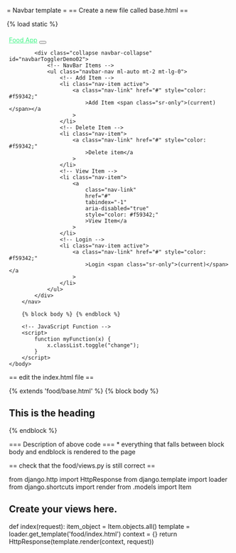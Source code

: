 
= Navbar template =
== Create a new file called base.html ==

{% load static %}
<!DOCTYPE html>
<html>
	<head>
		<meta charset="utf-8" />
		<meta name="viewport" content="width=device-width" />
		<title>Document</title>
		<!-- css links and script tags -->
		<link
			rel="stylesheet"
			href="{% static 'food/styles.css' %}"
			type="text/css"
			media="all"
		/>
		<link
			rel="stylesheet"
			href="https://stackpath.bootstrapcdn.com/bootstrap/4.5.0/css/bootstrap.min.css"
			integrity="sha384-9aIt2nRpC12Uk9gS9baDl411NQApFmC26EwAOH8WgZl5MYYxFfc+NcPb1dKGj7Sk"
			crossorigin="anonymous"
		/>
		<script
			src="https://code.jquery.com/jquery-3.5.1.slim.min.js"
			integrity="sha384-DfXdz2htPH0lsSSs5nCTpuj/zy4C+OGpamoFVy38MVBnE+IbbVYUew+OrCXaRkfj"
			crossorigin="anonymous"
		></script>
		<script
			src="https://cdn.jsdelivr.net/npm/popper.js@1.16.0/dist/umd/popper.min.js"
			integrity="sha384-Q6E9RHvbIyZFJoft+2mJbHaEWldlvI9IOYy5n3zV9zzTtmI3UksdQRVvoxMfooAo"
			crossorigin="anonymous"
		></script>
		<script
			src="https://stackpath.bootstrapcdn.com/bootstrap/4.5.0/js/bootstrap.min.js"
			integrity="sha384-OgVRvuATP1z7JjHLkuOU7Xw704+h835Lr+6QL9UvYjZE3Ipu6Tp75j7Bh/kR0JKI"
			crossorigin="anonymous"
		></script>
	</head>
	<body>
		<nav
			class="navbar navbar-expand-md navbar-dark bg-dark"
			style="padding:5px;"
		>
			<a class="navbar-brand" href="/" style="color:#42f587;">Food App</a>
			<!-- HamBurger Icon -->
			<button
				class="navbar-toggler"
				type="button"
				data-toggle="collapse"
				data-target="#navbarTogglerDemo02"
				aria-controls="navbarTogglerDemo02"
				aria-expanded="false"
				aria-label="Toggle navigation"
			>
				<div class="con" onclick="myFunction(this)">
					<div class="bar1"></div>
					<div class="bar2"></div>
					<div class="bar3"></div>
				</div>
			</button>

			<div class="collapse navbar-collapse" id="navbarTogglerDemo02">
				<!-- NavBar Items -->
				<ul class="navbar-nav ml-auto mt-2 mt-lg-0">
					<!-- Add Item -->
					<li class="nav-item active">
						<a class="nav-link" href="#" style="color: #f59342;"
							>Add Item <span class="sr-only">(current)</span></a
						>
					</li>
					<!-- Delete Item -->
					<li class="nav-item">
						<a class="nav-link" href="#" style="color: #f59342;"
							>Delete item</a
						>
					</li>
					<!-- View Item -->
					<li class="nav-item">
						<a
							class="nav-link"
							href="#"
							tabindex="-1"
							aria-disabled="true"
							style="color: #f59342;"
							>View Item</a
						>
					</li>
					<!-- Login -->
					<li class="nav-item active">
						<a class="nav-link" href="#" style="color: #f59342;"
							>Login <span class="sr-only">(current)</span></a
						>
					</li>
				</ul>
			</div>
		</nav>

		{% block body %} {% endblock %}

		<!-- JavaScript Function -->
		<script>
			function myFunction(x) {
				x.classList.toggle("change");
			}
		</script>
	</body>
</html>

== edit the index.html file ==

{% extends 'food/base.html' %} {% block body %}
<h1>This is the heading</h1>
{% endblock %}

=== Description of above code ===
	* everything that falls between block body and endblock is rendered to the page

== check that the food/views.py is still correct ==

from django.http import HttpResponse
from django.template import loader
from django.shortcuts import render
from .models import Item

# Create your views here.
def index(request):
    item_object = Item.objects.all()
    template = loader.get_template('food/index.html')
    context = {}
    return HttpResponse(template.render(context, request))
